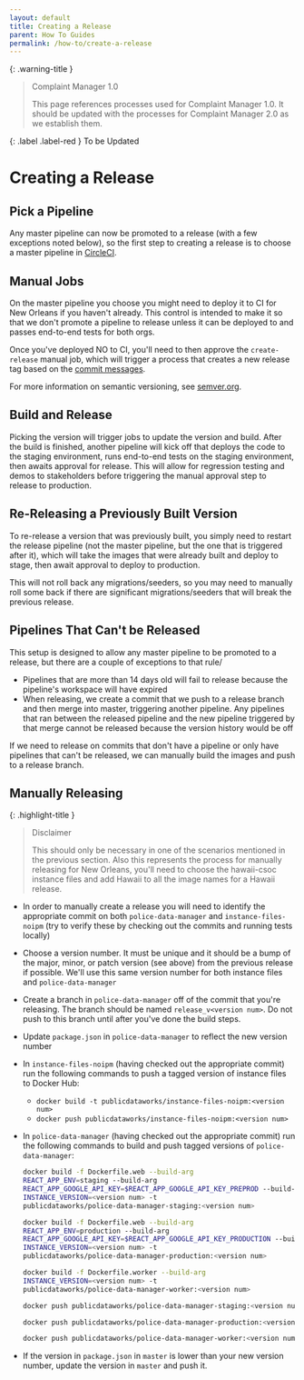 ```yaml
---
layout: default
title: Creating a Release
parent: How To Guides
permalink: /how-to/create-a-release
---
```


{: .warning-title }
> Complaint Manager 1.0
>
> This page references processes used for Complaint Manager 1.0. It should be updated with the processes for Complaint Manager 2.0 as we establish them.

{: .label .label-red }
To be Updated

# Creating a Release

## Pick a Pipeline

Any master pipeline can now be promoted to a release (with a few exceptions noted below), so the first step to creating a release is to choose a master pipeline in [CircleCI](https://app.circleci.com/pipelines/github/PublicDataWorks/police_data_manager?branch=master).

## Manual Jobs

On the master pipeline you choose you might need to deploy it to CI for New Orleans if you haven't already. This control is intended to make it so that we don't promote a pipeline to release unless it can be deployed to and passes end-to-end tests for both orgs.

Once you've deployed NO to CI, you'll need to then approve the `create-release` manual job, which will trigger a process that creates a new release tag based on the [commit messages](https://sites.google.com/thoughtworks.com/tw-invisible-institute-wiki/development-resources/commit-format).

For more information on semantic versioning, see [semver.org](http://semver.org/).

## Build and Release

Picking the version will trigger jobs to update the version and build. After the build is finished, another pipeline will kick off that deploys the code to the staging environment, runs end-to-end tests on the staging environment, then awaits approval for release. This will allow for regression testing and demos to stakeholders before triggering the manual approval step to release to production.

## Re-Releasing a Previously Built Version

To re-release a version that was previously built, you simply need to restart the release pipeline (not the master pipeline, but the one that is triggered after it), which will take the images that were already built and deploy to stage, then await approval to deploy to production.

This will not roll back any migrations/seeders, so you may need to manually roll some back if there are significant migrations/seeders that will break the previous release.

## Pipelines That Can't be Released

This setup is designed to allow any master pipeline to be promoted to a release, but there are a couple of exceptions to that rule/

- Pipelines that are more than 14 days old will fail to release because the pipeline's workspace will have expired
- When releasing, we create a commit that we push to a release branch and then merge into master, triggering another pipeline. Any pipelines that ran between the released pipeline and the new pipeline triggered by that merge cannot be released because the version history would be off

If we need to release on commits that don't have a pipeline or only have pipelines that can't be released, we can manually build the images and push to a release branch.

## Manually Releasing

{: .highlight-title }
> Disclaimer
>
> This should only be necessary in one of the scenarios mentioned in the previous section. Also this represents the process for manually releasing for New Orleans, you'll need to choose the hawaii-csoc instance files and add Hawaii to all the image names for a Hawaii release.

- In order to manually create a release you will need to identify the appropriate commit on both `police-data-manager` and `instance-files-noipm` (try to verify these by checking out the commits and running tests locally)
- Choose a version number. It must be unique and it should be a bump of the major, minor, or patch version (see above) from the previous release if possible. We'll use this same version number for both instance files and `police-data-manager`
- Create a branch in `police-data-manager` off of the commit that you're releasing. The branch should be named `release_v<version num>`. Do not push to this branch until after you've done the build steps.
- Update `package.json` in `police-data-manager` to reflect the new version number
- In `instance-files-noipm` (having checked out the appropriate commit) run the following commands to push a tagged version of instance files to Docker Hub:
  - `docker build -t publicdataworks/instance-files-noipm:<version num>`
  - `docker push publicdataworks/instance-files-noipm:<version num>`
- In `police-data-manager` (having checked out the appropriate commit) run the following commands to build and push tagged versions of `police-data-manager`:

  ```bash
  docker build -f Dockerfile.web --build-arg
  REACT_APP_ENV=staging --build-arg
  REACT_APP_GOOGLE_API_KEY=$REACT_APP_GOOGLE_API_KEY_PREPROD --build-arg
  INSTANCE_VERSION=<version num> -t
  publicdataworks/police-data-manager-staging:<version num>
  ```

  ```bash
  docker build -f Dockerfile.web --build-arg
  REACT_APP_ENV=production --build-arg
  REACT_APP_GOOGLE_API_KEY=$REACT_APP_GOOGLE_API_KEY_PRODUCTION --build-arg 
  INSTANCE_VERSION=<version num> -t
  publicdataworks/police-data-manager-production:<version num>
  ```

  ```bash
  docker build -f Dockerfile.worker --build-arg
  INSTANCE_VERSION=<version num> -t
  publicdataworks/police-data-manager-worker:<version num>
  ```

  ```bash
  docker push publicdataworks/police-data-manager-staging:<version num#>
  ```

  ```bash
  docker push publicdataworks/police-data-manager-production:<version num>
  ```

  ```bash
  docker push publicdataworks/police-data-manager-worker:<version num>
  ```

- If the version in `package.json` in `master` is lower than your new version number, update the version in `master` and push it.
